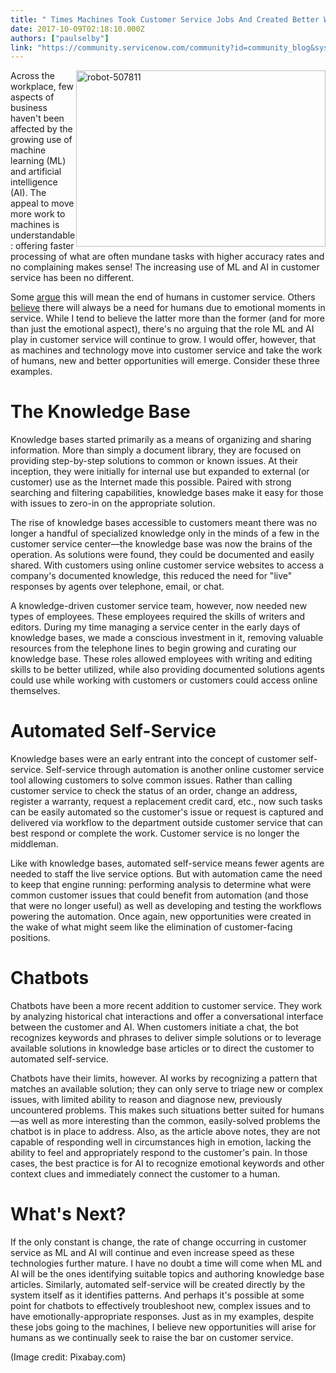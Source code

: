```yaml
---
title: " Times Machines Took Customer Service Jobs And Created Better Work For Humans"
date: 2017-10-09T02:18:10.000Z
authors: ["paulselby"]
link: "https://community.servicenow.com/community?id=community_blog&sys_id=f55e6aaddbd0dbc01dcaf3231f96196e"
---
```

<div><img alt="robot-507811" class="size-large wp-image-1658 alignright" height="282" src="https://insightsincustomerservice.files.wordpress.com/2017/10/robot-507811.jpg" style="float: right;" width="399"/>Across the workplace, few aspects of business haven't been affected by the growing use of machine learning (ML) and artificial intelligence (AI). The appeal to move more work to machines is understandable: offering faster processing of what are often mundane tasks with higher accuracy rates and no complaining makes sense! The increasing use of ML and AI in customer service has been no different.</div><p></p><div>Some <a title="w.telegraph.co.uk/finance/businessclub/technology/10274420/Artificial-intelligence-will-take-the-place-of-humans-within-five-years.html" href="http://www.telegraph.co.uk/finance/businessclub/technology/10274420/Artificial-intelligence-will-take-the-place-of-humans-within-five-years.html">argue</a> this will mean the end of humans in customer service. Others <a title="ww.forbes.com/sites/valleyvoices/2017/08/10/will-ai-replace-humans-in-the-customer-service-industry/#3cceb77c93c4" href="https://www.forbes.com/sites/valleyvoices/2017/08/10/will-ai-replace-humans-in-the-customer-service-industry/#3cceb77c93c4">believe</a> there will always be a need for humans due to emotional moments in service. While I tend to believe the latter more than the former (and for more than just the emotional aspect), there's no arguing that the role ML and AI play in customer service will continue to grow. I would offer, however, that as machines and technology move into customer service and take the work of humans, new and better opportunities will emerge. Consider these three examples.</div><p></p><div><h1>The Knowledge Base</h1></div><div>Knowledge bases started primarily as a means of organizing and sharing information. More than simply a document library, they are focused on providing step-by-step solutions to common or known issues. At their inception, they were initially for internal use but expanded to external (or customer) use as the Internet made this possible. Paired with strong searching and filtering capabilities, knowledge bases make it easy for those with issues to zero-in on the appropriate solution.</div><p></p><div>The rise of knowledge bases accessible to customers meant there was no longer a handful of specialized knowledge only in the minds of a few in the customer service center—the knowledge base was now the brains of the operation. As solutions were found, they could be documented and easily shared. With customers using online customer service websites to access a company's documented knowledge, this reduced the need for "live" responses by agents over telephone, email, or chat.</div><p></p><div>A knowledge-driven customer service team, however, now needed new types of employees. These employees required the skills of writers and editors. During my time managing a service center in the early days of knowledge bases, we made a conscious investment in it, removing valuable resources from the telephone lines to begin growing and curating our knowledge base. These roles allowed employees with writing and editing skills to be better utilized, while also providing documented solutions agents could use while working with customers or customers could access online themselves.</div><p></p><div><h1>Automated Self-Service</h1></div><div>Knowledge bases were an early entrant into the concept of customer self-service. Self-service through automation is another online customer service tool allowing customers to solve common issues. Rather than calling customer service to check the status of an order, change an address, register a warranty, request a replacement credit card, etc., now such tasks can be easily automated so the customer's issue or request is captured and delivered via workflow to the department outside customer service that can best respond or complete the work. Customer service is no longer the middleman.</div><p></p><div>Like with knowledge bases, automated self-service means fewer agents are needed to staff the live service options. But with automation came the need to keep that engine running: performing analysis to determine what were common customer issues that could benefit from automation (and those that were no longer useful) as well as developing and testing the workflows powering the automation. Once again, new opportunities were created in the wake of what might seem like the elimination of customer-facing positions.</div><p></p><div><h1>Chatbots</h1></div><div>Chatbots have been a more recent addition to customer service. They work by analyzing historical chat interactions and offer a conversational interface between the customer and AI. When customers initiate a chat, the bot recognizes keywords and phrases to deliver simple solutions or to leverage available solutions in knowledge base articles or to direct the customer to automated self-service.</div><p></p><div>Chatbots have their limits, however. AI works by recognizing a pattern that matches an available solution; they can only serve to triage new or complex issues, with limited ability to reason and diagnose new, previously uncountered problems. This makes such situations better suited for humans—as well as more interesting than the common, easily-solved problems the chatbot is in place to address. Also, as the article above notes, they are not capable of responding well in circumstances high in emotion, lacking the ability to feel and appropriately respond to the customer's pain. In those cases, the best practice is for AI to recognize emotional keywords and other context clues and immediately connect the customer to a human.</div><p></p><div><h1>What's Next?</h1></div><div>If the only constant is change, the rate of change occurring in customer service as ML and AI will continue and even increase speed as these technologies further mature. I have no doubt a time will come when ML and AI will be the ones identifying suitable topics and authoring knowledge base articles. Similarly, automated self-service will be created directly by the system itself as it identifies patterns. And perhaps it's possible at some point for chatbots to effectively troubleshoot new, complex issues and to have emotionally-appropriate responses. Just as in my examples, despite these jobs going to the machines, I believe new opportunities will arise for humans as we continually seek to raise the bar on customer service.</div><p></p><div>(Image credit: Pixabay.com)</div>